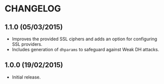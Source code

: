 # CHANGELOG

## 1.1.0 (05/03/2015)

* Improves the provided SSL ciphers and adds an option for configuring SSL
  providers.
* Includes generation of `dhparams` to safeguard against Weak DH attacks.

## 1.0.0 (19/02/2015)

* Initial release.
